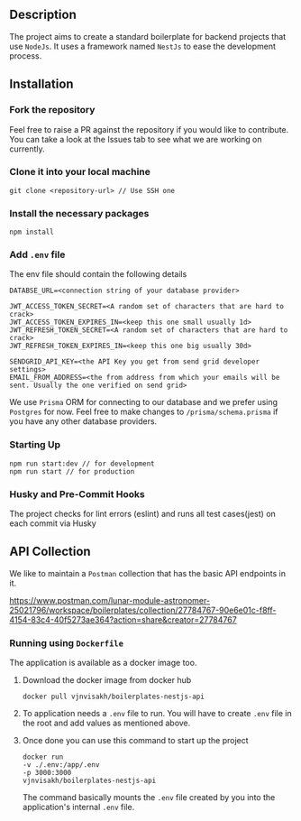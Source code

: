 ## Description

The project aims to create a standard boilerplate for backend projects that use `NodeJs`. It uses a framework named `NestJs` to ease the development process.

## Installation

### Fork the repository <br />
Feel free to raise a PR against the repository if you would like to contribute. You can take a look at the Issues tab to see what we are working on currently.

### Clone it into your local machine
```
git clone <repository-url> // Use SSH one
```

### Install the necessary packages
```
npm install
```

### Add `.env` file

The env file should contain the following details

```
DATABSE_URL=<connection string of your database provider>

JWT_ACCESS_TOKEN_SECRET=<A random set of characters that are hard to crack>
JWT_ACCESS_TOKEN_EXPIRES_IN=<keep this one small usually 1d>
JWT_REFRESH_TOKEN_SECRET=<A random set of characters that are hard to crack>
JWT_REFRESH_TOKEN_EXPIRES_IN=<keep this one big usually 30d>

SENDGRID_API_KEY=<the API Key you get from send grid developer settings>
EMAIL_FROM_ADDRESS=<the from address from which your emails will be sent. Usually the one verified on send grid>
```

We use `Prisma` ORM for connecting to our database and we prefer using `Postgres` for now. Feel free to make changes to `/prisma/schema.prisma` if you have any other database providers.

### Starting Up
```
npm run start:dev // for development
npm run start // for production
```

### Husky and Pre-Commit Hooks

The project checks for lint errors (eslint) and runs all test cases(jest) on each commit via Husky

## API Collection

We like to maintain a `Postman` collection that has the basic API endpoints in it. 

https://www.postman.com/lunar-module-astronomer-25021796/workspace/boilerplates/collection/27784767-90e6e01c-f8ff-4154-83c4-40f5273ae364?action=share&creator=27784767

 
 ### Running using `Dockerfile`
 The application is available as a docker image too.

 1. Download the docker image from docker hub

    ``` 
    docker pull vjnvisakh/boilerplates-nestjs-api
    ```
 2. To application needs a `.env` file to run. You will have to create `.env` file in the root and add values as mentioned above.
 3. Once done you can use this command to start up the project
    ```
    docker run 
    -v ./.env:/app/.env 
    -p 3000:3000 
    vjnvisakh/boilerplates-nestjs-api
    ``` 

    The command basically mounts the `.env` file created by you into the application's internal `.env` file.
